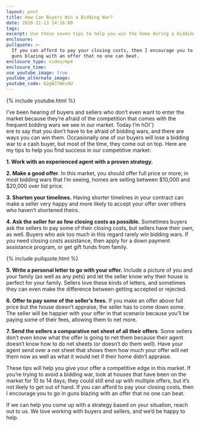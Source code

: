 ```yaml
---
layout: post
title: How Can Buyers Win a Bidding War?
date: 2020-11-13 14:16:00
tags:
excerpt: Use these seven tips to help you win the home during a bidding war.
enclosure:
pullquote: >-
  If you can afford to pay your closing costs, then I encourage you to go in
  guns blazing with an offer that no one can beat.
enclosure_type: video/mp4
enclosure_time:
use_youtube_image: true
youtube_alternate_image:
youtube_code: b2gWJ7WesOU
---
```


{% include youtube.html %}

I’ve been hearing of buyers and sellers who don’t even want to enter the market because they’re afraid of the competition that comes with the frequent bidding wars we see in our market. Today I’m hOIˆ)<br>ere to say that you don’t have to be afraid of bidding wars, and there are ways you can win them. Occasionally one of our buyers will lose a bidding war to a cash buyer, but most of the time, they come out on top. Here are my tips to help you find success in our competitive market:

**1\. Work with an experienced agent with a proven strategy.**

**2\. Make a good offer**. In this market, you should offer full price or more; in most bidding wars that I’m seeing, homes are selling between $10,000 and $20,000 over list price.

**3\. Shorten your timelines.** Having shorter timelines in your contract can make a seller very happy and more likely to accept your offer over others who haven’t shortened theirs.

**4\. Ask the seller for as few closing costs as possible.** Sometimes buyers ask the sellers to pay some of their closing costs, but sellers have their own, as well. Buyers who ask too much in this regard rarely win bidding wars. If you need closing costs assistance, then apply for a down payment assistance program, or get gift funds from family.

{% include pullquote.html %}

**5\. Write a personal letter to go with your offer.** Include a picture of you and your family (as well as any pets) and let the seller know why their house is perfect for your family. Sellers love these kinds of letters, and sometimes they can even make the difference between getting accepted or rejected.

**6\. Offer to pay some of the seller’s fees.** If you make an offer above full price but the house doesn’t appraise, the seller has to come down some. The seller will be happier with your offer in that scenario because you’ll be paying some of their fees, allowing them to net more.

**7\. Send the sellers a comparative net sheet of all their offers**. Some sellers don’t even know what the offer is going to net them because their agent doesn’t know how to do net sheets (or doesn’t do them well). Have your agent send over a net sheet that shows them how much your offer will net them now as well as what it would net if their home didn’t appraise.

These tips will help you give your offer a competitive edge in this market. If you’re trying to avoid a bidding war, look at houses that have been on the market for 10 to 14 days; they could still end up with multiple offers, but it’s not likely to get out of hand. If you can afford to pay your closing costs, then I encourage you to go in guns blazing with an offer that no one can beat.

If we can help you come up with a strategy based on your situation, reach out to us. We love working with buyers and sellers, and we’d be happy to help.
